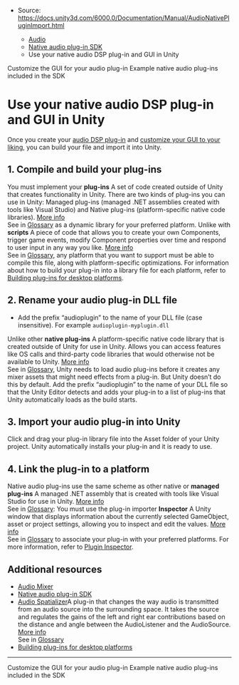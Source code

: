 * Source: https://docs.unity3d.com/6000.0/Documentation/Manual/AudioNativePluginImport.html

  * [Audio](https://docs.unity3d.com/6000.0/Documentation/Manual/Audio.html)
  * [Native audio plug-in SDK](https://docs.unity3d.com/6000.0/Documentation/Manual/AudioMixerNativeAudioPlugin.html)
  * Use your native audio DSP plug-in and GUI in Unity


[](https://docs.unity3d.com/6000.0/Documentation/Manual/AudioNativeCustomGUI.html)
Customize the GUI for your audio plug-in 
[](https://docs.unity3d.com/6000.0/Documentation/Manual/AudioNativePluginExamples.html)
Example native audio plug-ins included in the SDK
# Use your native audio DSP plug-in and GUI in Unity
Once you create your [audio DSP plug-in](https://docs.unity3d.com/6000.0/Documentation/Manual/AudioNativeDSPPlugin.html) and [customize your GUI to your liking](https://docs.unity3d.com/6000.0/Documentation/Manual/AudioNativeCustomGUI.html), you can build your file and import it into Unity. 
## 1. Compile and build your plug-ins
You must implement your **plug-ins** A set of code created outside of Unity that creates functionality in Unity. There are two kinds of plug-ins you can use in Unity: Managed plug-ins (managed .NET assemblies created with tools like Visual Studio) and Native plug-ins (platform-specific native code libraries). [More info](https://docs.unity3d.com/6000.0/Documentation/Manual/plug-ins.html)  
See in [Glossary](https://docs.unity3d.com/6000.0/Documentation/Manual/Glossary.html#Plug-in) as a dynamic library for your preferred platform. Unlike with **scripts** A piece of code that allows you to create your own Components, trigger game events, modify Component properties over time and respond to user input in any way you like. [More info](https://docs.unity3d.com/6000.0/Documentation/Manual/creating-scripts.html)  
See in [Glossary](https://docs.unity3d.com/6000.0/Documentation/Manual/Glossary.html#Scripts), any platform that you want to support must be able to compile this file, along with platform-specific optimizations. 
For information about how to build your plug-in into a library file for each platform, refer to [Building plug-ins for desktop platforms](https://docs.unity3d.com/6000.0/Documentation/Manual/plug-ins-for-desktop.html). 
## 2. Rename your audio plug-in DLL file
  * Add the prefix “audioplugin” to the name of your DLL file (case insensitive). For example `audioplugin-myplugin.dll`


Unlike other **native plug-ins** A platform-specific native code library that is created outside of Unity for use in Unity. Allows you can access features like OS calls and third-party code libraries that would otherwise not be available to Unity. [More info](https://docs.unity3d.com/6000.0/Documentation/Manual/plug-ins.html)  
See in [Glossary](https://docs.unity3d.com/6000.0/Documentation/Manual/Glossary.html#Nativeplug-in), Unity needs to load audio plug-ins before it creates any mixer assets that might need effects from a plug-in. But Unity doesn’t do this by default. 
Add the prefix “audioplugin” to the name of your DLL file so that the Unity Editor detects and adds your plug-in to a list of plug-ins that Unity automatically loads as the build starts. 
## 3. Import your audio plug-in into Unity
Click and drag your plug-in library file into the Asset folder of your Unity project. Unity automatically installs your plug-in and it is ready to use. 
## 4. Link the plug-in to a platform
Native audio plug-ins use the same scheme as other native or **managed plug-ins** A managed .NET assembly that is created with tools like Visual Studio for use in Unity. [More info](https://docs.unity3d.com/6000.0/Documentation/Manual/plug-ins.html)  
See in [Glossary](https://docs.unity3d.com/6000.0/Documentation/Manual/Glossary.html#Managedplug-in): You must use the plug-in importer **Inspector** A Unity window that displays information about the currently selected GameObject, asset or project settings, allowing you to inspect and edit the values. [More info](https://docs.unity3d.com/6000.0/Documentation/Manual/UsingTheInspector.html)  
See in [Glossary](https://docs.unity3d.com/6000.0/Documentation/Manual/Glossary.html#Inspector) to associate your plug-in with your preferred platforms. For more information, refer to [Plugin Inspector](https://docs.unity3d.com/6000.0/Documentation/Manual/plug-in-inspector.html).
## Additional resources
  * [Audio Mixer](https://docs.unity3d.com/6000.0/Documentation/Manual/AudioMixer.html)
  * [Native audio plug-in SDK](https://docs.unity3d.com/6000.0/Documentation/Manual/AudioMixerNativeAudioPlugin.html)
  * [Audio Spatializer](https://docs.unity3d.com/6000.0/Documentation/Manual/AudioSpatializerSDK.html)A plug-in that changes the way audio is transmitted from an audio source into the surrounding space. It takes the source and regulates the gains of the left and right ear contributions based on the distance and angle between the AudioListener and the AudioSource. [More info](https://docs.unity3d.com/6000.0/Documentation/Manual/AudioSpatializerSDK.html)  
See in [Glossary](https://docs.unity3d.com/6000.0/Documentation/Manual/Glossary.html#AudioSpatializer)
  * [Building plug-ins for desktop platforms](https://docs.unity3d.com/6000.0/Documentation/Manual/plug-ins-for-desktop.html)


* * *
[](https://docs.unity3d.com/6000.0/Documentation/Manual/AudioNativeCustomGUI.html)
Customize the GUI for your audio plug-in 
[](https://docs.unity3d.com/6000.0/Documentation/Manual/AudioNativePluginExamples.html)
Example native audio plug-ins included in the SDK
